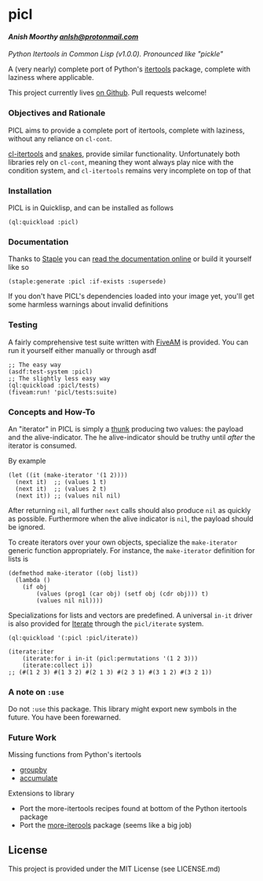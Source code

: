 # picl
#### _Anish Moorthy <anlsh@protonmail.com>_

*Python Itertools in Common Lisp (v1.0.0). Pronounced like "pickle"*

A (very nearly) complete port of Python's
[itertools](https://docs.python.org/3.8/library/itertools.html) package,
complete with laziness where applicable.

This project currently lives [on Github](https://github.com/anlsh/picl).
Pull requests welcome!

### Objectives and Rationale

PICL aims to provide a complete port of itertools, complete with laziness,
without any reliance on `cl-cont`.

[cl-itertools](https://github.com/mabragor/cl-itertools)
and [snakes](https://github.com/BnMcGn/snakes), provide similar functionality.
Unfortunately both libraries rely on `cl-cont`, meaning they wont always play
nice with the condition system, and `cl-itertools` remains very incomplete on
top of that


### Installation

PICL is in Quicklisp, and can be installed as follows

``` common-lisp
(ql:quickload :picl)
```

### Documentation
Thanks to [Staple](https://github.com/Shinmera/staple) you can
[read the documentation online](https://anlsh.github.io/picl) or build it
yourself like so

``` common-lisp
(staple:generate :picl :if-exists :supersede)
```
If you don't have PICL's dependencies loaded into your image yet, you'll get
some harmless warnings about invalid definitions

### Testing
A fairly comprehensive test suite written with
[FiveAM](https://common-lisp.net/project/fiveam/) is provided. You can run it
yourself either manually or through asdf

``` common-lisp
;; The easy way
(asdf:test-system :picl)
;; The slightly less easy way
(ql:quickload :picl/tests)
(fiveam:run! 'picl/tests:suite)
```

### Concepts and How-To

An "iterator" in PICL is simply a
[thunk](https://wiki.c2.com/?ProcedureWithNoArguments) producing two values: the
payload and the alive-indicator. The he alive-indicator should be truthy until
*after* the iterator is consumed.

By example

```common-lisp
(let ((it (make-iterator '(1 2))))
  (next it)  ;; (values 1 t)
  (next it)  ;; (values 2 t)
  (next it)) ;; (values nil nil)
```
After returning `nil`, all further `next` calls should also produce `nil` as
quickly as possible. Furthermore when the alive indicator is `nil`, the payload
should be ignored.

To create iterators over your own objects, specialize the `make-iterator`
generic function appropriately. For instance, the `make-iterator` definition for
lists is

``` common-lisp
(defmethod make-iterator ((obj list))
  (lambda ()
    (if obj
        (values (prog1 (car obj) (setf obj (cdr obj))) t)
        (values nil nil))))
```
Specializations for lists and vectors are predefined. A universal `in-it`
driver is also provided for [Iterate](https://common-lisp.net/project/iterate/)
through the `picl/iterate` system.

``` common-lisp
(ql:quickload '(:picl :picl/iterate))

(iterate:iter
    (iterate:for i in-it (picl:permutations '(1 2 3)))
    (iterate:collect i))
;; (#(1 2 3) #(1 3 2) #(2 1 3) #(2 3 1) #(3 1 2) #(3 2 1))
```

### A note on `:use`

Do not `:use` this package. This library might export new symbols in the
future. You have been forewarned.

### Future Work
Missing functions from Python's itertools
- [groupby](https://docs.python.org/3.8/library/itertools.html#itertools.groupby)
- [accumulate](https://docs.python.org/3.8/library/itertools.html#itertools.accumulate)

Extensions to library
- Port the more-itertools recipes found at bottom of the Python itertools
package
- Port the [more-iterools](https://pypi.org/project/more-itertools/) package
(seems like a big job)

## License

This project is provided under the MIT License (see LICENSE.md)
